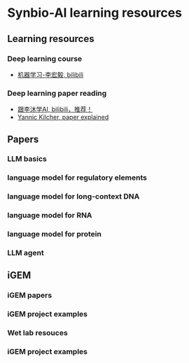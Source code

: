 # Synbio-AI learning resources 

## Learning resources
### Deep learning course
- [机器学习-李宏毅, bilibili](https://www.bilibili.com/video/BV1YsqSY8EiW/?spm_id_from=333.1387.homepage.video_card.click&vd_source=61fe033b178533db92a865cedfc9a92a)

### Deep learning paper reading
- [跟李沐学AI, bilibili，推荐！](https://space.bilibili.com/1567748478?spm_id_from=333.337.0.0)
- [Yannic Kilcher, paper explained](https://www.youtube.com/c/yannickilcher)

## Papers
### LLM basics

### language model for regulatory elements

### language model for long-context DNA

### language model for RNA

### language model for protein

### LLM agent

## iGEM
### iGEM papers

### iGEM project examples

### Wet lab resouces

### iGEM project examples
